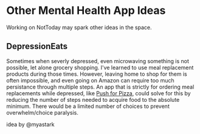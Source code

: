 # Other Mental Health App Ideas
Working on NotToday may spark other ideas in the space.

## DepressionEats
Sometimes when severly depressed, even microwaving something is not possible, let alone grocery shopping. I've learned to use meal replacement products during those times. However, leaving home to shop for them is often impossible, and even going on Amazon can require too much persistance through multiple steps. 
An app that is strictly for ordering meal replacements while depressed, like [Push for Pizza](https://www.theverge.com/2014/8/5/5970801/push-for-pizza-app-might-change-your-life), could solve for this by reducing the number of steps needed to acquire food to the absolute minimum. There would be a limited number of choices to prevent overwhelm/choice paralysis.

idea by @myastark
